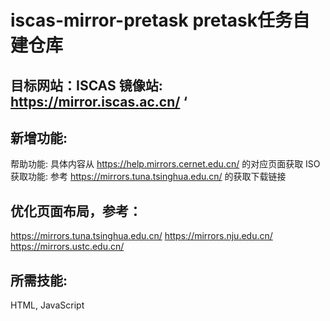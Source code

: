 # iscas-mirror-pretask pretask任务自建仓库
## 目标网站：ISCAS 镜像站: https://mirror.iscas.ac.cn/ ‘
## 新增功能:

帮助功能: 具体内容从 https://help.mirrors.cernet.edu.cn/ 的对应页面获取
ISO获取功能: 参考 https://mirrors.tuna.tsinghua.edu.cn/ 的获取下载链接

## 优化页面布局，参考：
https://mirrors.tuna.tsinghua.edu.cn/
https://mirrors.nju.edu.cn/
https://mirrors.ustc.edu.cn/

## 所需技能:
HTML, JavaScript
